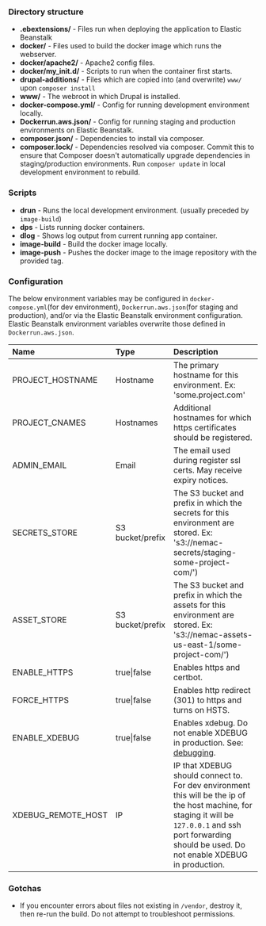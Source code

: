 
### Directory structure

* **.ebextensions/** - Files run when deploying the application to Elastic Beanstalk
* **docker/** - Files used to build the docker image which runs the webserver.
* **docker/apache2/** - Apache2 config files.
* **docker/my_init.d/** - Scripts to run when the container first starts.
* **drupal-additions/** - Files which are copied into (and overwrite) `www/` upon `composer install`
* **www/** - The webroot in which Drupal is installed.
* **docker-compose.yml/** - Config for running development environment locally.
* **Dockerrun.aws.json/** - Config for running staging and production environments on Elastic Beanstalk.
* **composer.json/** - Dependencies to install via composer.
* **composer.lock/** - Dependencies resolved via composer. Commit this to ensure that Composer doesn't automatically upgrade dependencies in staging/production environments. Run `composer update` in local development environment to rebuild.

### Scripts
* **drun** - Runs the local development environment. (usually preceded by `image-build`)
* **dps** - Lists running docker containers.
* **dlog** - Shows log output from current running app container.
* **image-build** - Build the docker image locally.
* **image-push** - Pushes the docker image to the image repository with the provided tag.

### Configuration
The below environment variables may be configured in `docker-compose.yml`(for dev environment), `Dockerrun.aws.json`(for staging and production), and/or via the Elastic Beanstalk environment configuration. Elastic Beanstalk environment variables overwrite those defined in `Dockerrun.aws.json`.

 Name | Type | Description
 :--- | :--- | :---
PROJECT_HOSTNAME | Hostname | The primary hostname for this environment. Ex: 'some.project.com'
PROJECT_CNAMES |Hostnames|Additional hostnames for which https certificates should be registered.
ADMIN_EMAIL|Email|The email used during register ssl certs. May receive expiry notices.
SECRETS_STORE | S3 bucket/prefix | The S3 bucket and prefix in which the secrets for this environment are stored. Ex: 's3://nemac-secrets/staging-some-project-com/')
ASSET_STORE | S3 bucket/prefix | The S3 bucket and prefix in which the assets for this environment are stored. Ex: 's3://nemac-assets-us-east-1/some-project-com/')
ENABLE_HTTPS|true\|false|Enables https and certbot.
FORCE_HTTPS|true\|false|Enables http redirect (301) to https and turns on HSTS.
ENABLE_XDEBUG|true\|false|Enables xdebug. Do not enable XDEBUG in production. See: [debugging](#debugging).
XDEBUG_REMOTE_HOST|IP|IP that XDEBUG should connect to. For dev environment this will be the ip of the host machine, for staging it will be `127.0.0.1` and ssh port forwarding should be used. Do not enable XDEBUG in production.

### Gotchas

- If you encounter errors about files not existing in `/vendor`, destroy it, then re-run the build. Do not attempt to troubleshoot permissions.
